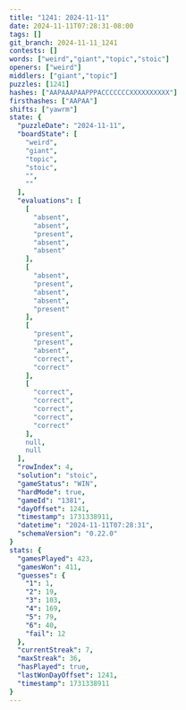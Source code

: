 ```yaml
---
title: "1241: 2024-11-11"
date: 2024-11-11T07:28:31-08:00
tags: []
git_branch: 2024-11-11_1241
contests: []
words: ["weird","giant","topic","stoic"]
openers: ["weird"]
middlers: ["giant","topic"]
puzzles: [1241]
hashes: ["AAPAAAPAAPPPACCCCCCCXXXXXXXXXX"]
firsthashes: ["AAPAA"]
shifts: ["yawrm"]
state: {
  "puzzleDate": "2024-11-11",
  "boardState": [
    "weird",
    "giant",
    "topic",
    "stoic",
    "",
    ""
  ],
  "evaluations": [
    [
      "absent",
      "absent",
      "present",
      "absent",
      "absent"
    ],
    [
      "absent",
      "present",
      "absent",
      "absent",
      "present"
    ],
    [
      "present",
      "present",
      "absent",
      "correct",
      "correct"
    ],
    [
      "correct",
      "correct",
      "correct",
      "correct",
      "correct"
    ],
    null,
    null
  ],
  "rowIndex": 4,
  "solution": "stoic",
  "gameStatus": "WIN",
  "hardMode": true,
  "gameId": "1381",
  "dayOffset": 1241,
  "timestamp": 1731338911,
  "datetime": "2024-11-11T07:28:31",
  "schemaVersion": "0.22.0"
}
stats: {
  "gamesPlayed": 423,
  "gamesWon": 411,
  "guesses": {
    "1": 1,
    "2": 19,
    "3": 103,
    "4": 169,
    "5": 79,
    "6": 40,
    "fail": 12
  },
  "currentStreak": 7,
  "maxStreak": 36,
  "hasPlayed": true,
  "lastWonDayOffset": 1241,
  "timestamp": 1731338911
}
---
```

<!-- more -->
